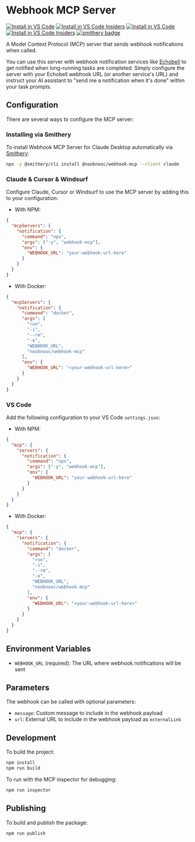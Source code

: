 # Webhook MCP Server

[![Install in VS Code](https://img.shields.io/badge/VS_Code-NPM-0098FF?style=flat-square&logo=visualstudiocode&logoColor=white)](https://insiders.vscode.dev/redirect/mcp/install?name=notification&inputs=%5B%7B%22type%22%3A%20%22promptString%22%2C%22id%22%3A%20%22notification_webhook_url%22%2C%22description%22%3A%20%22Notification%20Webhook%20URL%22%2C%22password%22%3A%20true%7D%5D&config=%7B%22command%22%3A%20%22npx%22%2C%22args%22%3A%20%5B%22-y%22%2C%20%22webhook-mcp%22%5D%2C%22env%22%3A%20%7B%20%22WEBHOOK_URL%22%3A%20%22%24%7Binput%3Anotification_webhook_url%7D%22%20%7D%7D) [![Install in VS Code Insiders](https://img.shields.io/badge/VS_Code_Insiders-NPM-24bfa5?style=flat-square&logo=visualstudiocode&logoColor=white)](https://insiders.vscode.dev/redirect/mcp/install?name=notification&inputs=%5B%7B%22type%22%3A%20%22promptString%22%2C%22id%22%3A%20%22notification_webhook_url%22%2C%22description%22%3A%20%22Notification%20Webhook%20URL%22%2C%22password%22%3A%20true%7D%5D&config=%7B%22command%22%3A%20%22npx%22%2C%22args%22%3A%20%5B%22-y%22%2C%20%22webhook-mcp%22%5D%2C%22env%22%3A%20%7B%20%22WEBHOOK_URL%22%3A%20%22%24%7Binput%3Anotification_webhook_url%7D%22%20%7D%7D&quality=insiders)
[![Install in VS Code](https://img.shields.io/badge/VS_Code-Docker-0098FF?style=flat-square&logo=visualstudiocode&logoColor=white)](https://insiders.vscode.dev/redirect/mcp/install?name=notification&inputs=%5B%7B%22type%22%3A%20%22promptString%22%2C%22id%22%3A%20%22notification_webhook_url%22%2C%22description%22%3A%20%22Notification%20Webhook%20URL%22%2C%22password%22%3A%20true%7D%5D&config=%7B%22command%22%3A%22docker%22%2C%22args%22%3A%5B%22run%22%2C%22-i%22%2C%22--rm%22%2C%22-e%22%2C%22WEBHOOK_URL%22%2C%22noobnooc%2Fwebhook-mcp%22%5D%2C%22env%22%3A%7B%22WEBHOOK_URL%22%3A%22%24%7Binput%3Anotification_webhook_url%7D%22%7D%7D) [![Install in VS Code Insiders](https://img.shields.io/badge/VS_Code_Insiders-Docker-24bfa5?style=flat-square&logo=visualstudiocode&logoColor=white)](https://insiders.vscode.dev/redirect/mcp/install?name=notification&inputs=%5B%7B%22type%22%3A%20%22promptString%22%2C%22id%22%3A%20%22notification_webhook_url%22%2C%22description%22%3A%20%22Notification%20Webhook%20URL%22%2C%22password%22%3A%20true%7D%5D&config=%7B%22command%22%3A%22docker%22%2C%22args%22%3A%5B%22run%22%2C%22-i%22%2C%22--rm%22%2C%22-e%22%2C%22WEBHOOK_URL%22%2C%22noobnooc%2Fwebhook-mcp%22%5D%2C%22env%22%3A%7B%22WEBHOOK_URL%22%3A%22%24%7Binput%3Anotification_webhook_url%7D%22%7D%7D&quality=insiders)
[![smithery badge](https://smithery.ai/badge/@noobnooc/webhook-mcp)](https://smithery.ai/server/@noobnooc/webhook-mcp)

A Model Context Protocol (MCP) server that sends webhook notifications when called.

You can use this server with webhook notification services like [Echobell](https://echobell.one) to get notified when long-running tasks are completed. Simply configure the server with your Echobell webhook URL (or another service's URL) and instruct your AI assistant to "send me a notification when it's done" within your task prompts.

## Configuration

There are several ways to configure the MCP server:

### Installing via Smithery

To install Webhook MCP Server for Claude Desktop automatically via [Smithery](https://smithery.ai/server/@noobnooc/webhook-mcp):

```bash
npx -y @smithery/cli install @noobnooc/webhook-mcp --client claude
```

### Claude & Cursor & Windsurf

Configure Claude, Cursor or Windsurf to use the MCP server by adding this to your configuration:

- With NPM:

```json
{
  "mcpServers": {
    "notification": {
      "command": "npx",
      "args": ["-y", "webhook-mcp"],
      "env": {
        "WEBHOOK_URL": "your-webhook-url-here"
      }
    }
  }
}
```

- With Docker:

```json
{
  "mcpServers": {
    "notification": {
      "command": "docker",
      "args": [
        "run",
        "-i",
        "--rm",
        "-e",
        "WEBHOOK_URL",
        "noobnooc/webhook-mcp"
      ],
      "env": {
        "WEBHOOK_URL": "<your-webhook-url-here>"
      }
    }
  }
}
```

### VS Code

Add the following configuration to your VS Code `settings.json`:

- With NPM:

```json
{
  "mcp": {
    "servers": {
      "notification": {
        "command": "npx",
        "args": ["-y", "webhook-mcp"],
        "env": {
          "WEBHOOK_URL": "your-webhook-url-here"
        }
      }
    }
  }
}
```

- With Docker:

```json
{
  "mcp": {
    "servers": {
      "notification": {
        "command": "docker",
        "args": [
          "run",
          "-i",
          "--rm",
          "-e",
          "WEBHOOK_URL",
          "noobnooc/webhook-mcp"
        ],
        "env": {
          "WEBHOOK_URL": "<your-webhook-url-here>"
        }
      }
    }
  }
}
```

## Environment Variables

- `WEBHOOK_URL` (required): The URL where webhook notifications will be sent

## Parameters

The webhook can be called with optional parameters:

- `message`: Custom message to include in the webhook payload
- `url`: External URL to include in the webhook payload as `externalLink`

## Development

To build the project:

```bash
npm install
npm run build
```

To run with the MCP inspector for debugging:

```bash
npm run inspector
```

## Publishing

To build and publish the package:

```bash
npm run publish
```
